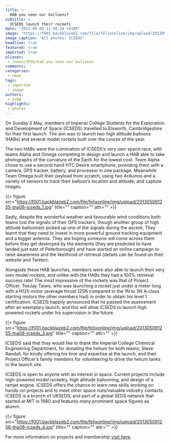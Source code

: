```yaml
---
title: >
  HAB you seen our balloons?
subtitle: >
  ICSEDS launch their rockets
date: "2013-05-09 11:56:34 +0100"
image: "https://f001.backblazeb2.com/file/felixonline/img/upload/201305091255-tna08-icseds_2.jpg"
image_caption: "All photos: ICSEDS"
headline: true
featured: true
imported: true
aliases:
 - /news/3556/hab-you-seen-our-balloons
comments:
categories:
 - news
tags:
 - imported
 - image
authors:
 - zv08
highlights:
 - photos
---
```


On Sunday 5 May, members of Imperial College Students for the Exploration and Development of Space (ICSEDS) travelled to Elsworth, Cambridgeshire for their first launch. The aim was to launch two high altitude balloons (HABs) and several model rockets built over the course of the year.

The two HABs were the culmination of ICSEDS’s very own space race, with teams Alpha and Omega competing to design and launch a HAB able to take photographs of the curvature of the Earth for the lowest cost. Team Alpha chose to use a second hand HTC Desire smartphone, providing them with a camera, GPS tracker, battery, and processor in one package. Meanwhile Team Omega built their payload from scratch, using two Arduinos and a variety of sensors to track their balloon’s location and altitude, and capture images.

{{< figure src="https://f001.backblazeb2.com/file/felixonline/img/upload/201305091255-tna08-icseds_1.jpg" title="" caption="" attr="" >}}

Sadly, despite the wonderful weather and favourable wind conditions both teams lost the signals of their GPS trackers, though another group of high altitude balloonists picked up one of the signals during the ascent. They learnt that they need to invest in more powerful ground tracking equipment and a bigger antenna. They are hoping someone will come across them before they get destroyed by the elements (they are predicted to have landed just east of Peterborough) and have started an online campaign to raise awareness and the likelihood of retrieval (details can be found on their website and Twitter).

Alongside these HAB launches, members were also able to launch their very own model rockets, and unlike with the HABs they had a 100% retrieval success rate! The most impressive of the rockets was that of Project Officer, TeeJay Taiwo, who was launching a rocket just under a meter long with a H125 motor (average thrust 125N compared to the 1N to 3N A-class starting motors the other members had) in order to obtain his level 1 certification. ICSEDS happily announced that he passed the assessment after an exemplary launch, and this will allow ICSEDS to launch high powered rockets under his supervision in the future.

{{< figure src="https://f001.backblazeb2.com/file/felixonline/img/upload/201305091255-tna08-icseds_3.jpg" title="" caption="" attr="" >}}

ICSEDS said that they would like to thank the Imperial College Chemical Engineering Department, for donating the helium for both teams; Steve Randall, for kindly offering his time and expertise at the launch, and their Project Officer’s family members for volunteering to drive the helium tanks to the launch site.

ICSEDS is open to anyone with an interest in space. Current projects include high-powered model rocketry, high altitude ballooning, and design of a ramjet engine. ICSEDS offers the chance to learn new skills working on hands-on projects and to meet other space nuts/valuable industry contacts. ICSEDS is a branch of UKSEDS, and part of a global SEDS network that started at MIT in 1980 and features many prominent space figures as alumni.

{{< figure src="https://f001.backblazeb2.com/file/felixonline/img/upload/201305091256-tna08-icseds_4.jpg" title="" caption="" attr="" >}}

For more information on projects and membership [visit here](https://www.union.ic.ac.uk/guilds/icseds/).
